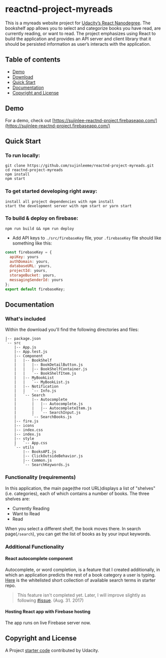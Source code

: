 # reactnd-project-myreads

This is a myreads website project for [Udacity’s React Nanodegree](https://www.udacity.com/course/react-nanodegree--nd019). The bookshelf app allows you to select and categorize books you have read, are currently reading, or want to read. The project emphasizes using React to build the application and provides an API server and client library that it should be persisted information as user’s interacts with the application.

## Table of contents
- [Demo](#demo)
- [Download](#download)
- [Quick Start](#quick-start)
- [Documentation](#documentation)
- [Copyright and License](#copyright-and-license)

## Demo
For a demo, check out [https://sujinlee-reactnd-project.firebaseapp.com/](https://sujinlee-reactnd-project.firebaseapp.com/)

## Quick Start
### To run locally:
```
git clone https://github.com/sujinleeme/reactnd-project-myreads.git
cd reactnd-project-myreads
npm install
npm start
```

### To get started developing right away:
```
install all project dependencies with npm install
start the development server with npm start or yarn start
```

### To build & deploy on firebase:
```
npm run build && npm run deploy
```

* Add API keys to `./src/firebaseKey` file, your `.firebaseKey` file should like something like this:

```javascript
const firebaseKey = {
  apiKey: yours
  authDomain: yours,
  databaseURL: yours,
  projectId: yours,
  storageBucket: yours,
  messagingSenderId: yours
};
export default firebaseKey;
```

## Documentation
### What's included
Within the download you'll find the following directories and files:
```
|-- package.json
`-- src
    |-- App.js
    |-- App.test.js
    |-- Component
    |   |-- BookShelf
    |   |   |-- BookDetailButton.js
    |   |   |-- BookShelfContainer.js
    |   |   `-- BookShelfItem.js
    |   |-- MyBookList
    |   |   `-- MyBookList.js
    |   |-- Notification
    |   |   `-- Info.js
    |   `-- Search
    |       |-- Autocomplete
    |       |   |-- Autocomplete.js
    |       |   |-- AutocompleteItem.js
    |       |   `-- SearchInput.js
    |       `-- SearchBooks.js
    |-- fire.js 
    |-- icons
    |-- index.css
    |-- index.js
    |-- style
    |   `-- App.css
    `-- utils
        |-- BooksAPI.js
        |-- ClickOutsideBehavior.js
        |-- Common.js
        `-- SearchKeywords.js

```
### Functionality (requirements)
In this application, the main page(the root URL)displays a list of "shelves" (i.e. categories), each of which contains a number of books. The three shelves are:

* Currently Reading
* Want to Read
* Read

When you select a different shelf, the book moves there.
In search page(`/search`), you can get the list of books as by your input keywords.

### Additional Functionality
#### React autocomplete component
 Autocomplete, or word completion, is a feature that I created additionally, in which an application predicts the rest of a book category a user is typing. [Here](https://github.com/udacity/reactnd-project-myreads-starter/blob/master/SEARCH_TERMS.md) is the whitelisted short collection of available search terms in starter repo.
> This feature isn't completed yet. Later, I will improve slightly as following [#issue](https://github.com/sujinleeme/reactnd-project-myreads/issues/5). (Aug. 31. 2017)

####  Hosting React app with Firebase hosting
 The app runs on live Firebase server now.

## Copyright and License 
A Project [starter code](https://github.com/udacity/reactnd-project-myreads-starter) contributed by Udacity.


